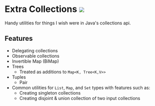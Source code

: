 # Extra Collections [![](https://jitpack.io/v/Col-E/ExtraCollections.svg)](https://jitpack.io/#Col-E/ExtraCollections)

Handy utilities for things I wish were in Java's collections api.

## Features

- Delegating collections
- Observable collections
- Invertible Map (BiMap)
- Trees
  - Treated as additions to `Map<K, Tree<K,V>>`
- Tuples
  - Pair
- Common utilities for `List`, `Map`, and `Set` types with features such as:
  - Creating singleton collections
  - Creating disjoint & union collection of two input collections